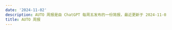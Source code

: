 ```yaml
---
date: '2024-11-02'
description: AUTO 周报是由 ChatGPT 每周五发布的一份简报，最近更新于 2024-11-02。
title: AUTO 周报
---
```

